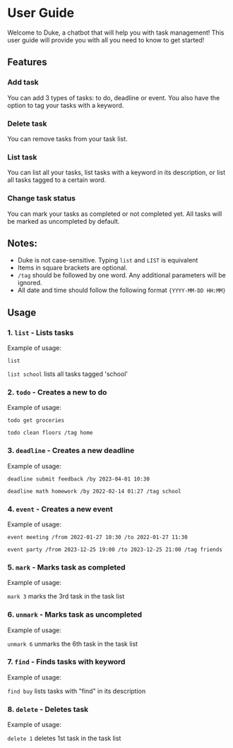 # User Guide

Welcome to Duke, a chatbot that will help you with task management! 
This user guide will provide you with all you need to know to get
started!

## Features 

### Add task
You can add 3 types of tasks: to do, deadline or event. You also 
have the option to tag your tasks with a keyword.

### Delete task
You can remove tasks from your task list.

### List task
You can list all your tasks, list tasks with a keyword in its
description, or list all tasks tagged to a certain word. 

### Change task status
You can mark your tasks as completed or not completed yet. All 
tasks will be marked as uncompleted by default.

## Notes:
- Duke is not case-sensitive. Typing ```list``` and ```LIST``` is equivalent
- Items in square brackets are optional.
- ```/tag``` should be followed by one word. Any additional parameters will
be ignored.
- All date and time should follow the following format ```{YYYY-MM-DD HH:MM}```

## Usage

### 1. `list` - Lists tasks

Example of usage: 

`list`

`list school` lists all tasks tagged 'school'


### 2. `todo` - Creates a new to do

Example of usage:

`todo get groceries`

`todo clean floors /tag home`


### 3. `deadline` - Creates a new deadline

Example of usage:

`deadline submit feedback /by 2023-04-01 10:30`

`deadline math homework /by 2022-02-14 01:27 /tag school`

### 4. `event` - Creates a new event

Example of usage:

`event meeting /from 2022-01-27 10:30 /to 2022-01-27 11:30`

`event party /from 2023-12-25 19:00 /to 2023-12-25 21:00 /tag friends`

### 5. `mark` - Marks task as completed

Example of usage:

`mark 3` marks the 3rd task in the task list

### 6. `unmark` - Marks task as uncompleted

Example of usage:

`unmark 6` unmarks the 6th task in the task list

### 7. `find` - Finds tasks with keyword

Example of usage:

`find buy` lists tasks with "find" in its description

### 8. `delete` - Deletes task

Example of usage:

`delete 1` deletes 1st task in the task list
